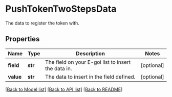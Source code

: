 # PushTokenTwoStepsData

The data to register the token with.
## Properties
Name | Type | Description | Notes
------------ | ------------- | ------------- | -------------
**field** | **str** | The field on your E-goi list to insert the data in. | [optional] 
**value** | **str** | The data to insert in the field defined. | [optional] 

[[Back to Model list]](../README.md#documentation-for-models) [[Back to API list]](../README.md#documentation-for-api-endpoints) [[Back to README]](../README.md)


